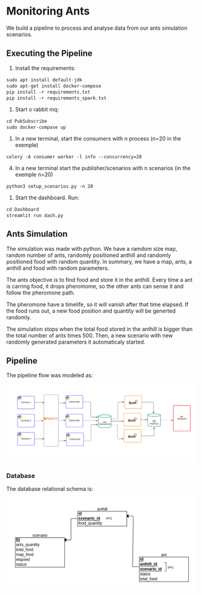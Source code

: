 # Monitoring Ants
We build a pipeline to process and analyse data from our ants simulation scenarios.

## Executing the Pipeline

1. Install the requirements:
```
sudo apt install default-jdk 
sudo apt-get install docker-compose
pip install -r requirements.txt
pip install -r requirements_spark.txt
```

1. Start o rabbit mq:
```
cd PubSubscribe
sudo docker-compose up
```

1. In a new terminal, start the consumers with n process (n=20 in the exemple)
```
celery -A consumer worker -l info --concurrency=20
```

4. In a new terminal start the publisher/scenarios
with n scenarios (in the exemple n=20)
```
python3 setup_scenarios.py -n 20
```

1. Start the dashboard. Run:
```
cd Dashboard
streamlit run dash.py
```

## Ants Simulation

The simulation was made with python. We have a ramdom size map, random number of ants, randomly positioned anthill and randomly positioned food with random quantity. In summary, we have a map, ants, a anthill and food with random parameters. 

The ants objective is to find food and store it in the anthill. Every time a ant is carring food, it drops pheromome, so the other ants can sense it and follow the pheromone path.

The pheromone have a timelife, so it will vanish after that time elapsed. If the food runs out, a new food position and quantity will be generted randomly. 

The simulation stops when the total food stored in the anthill is bigger than the total number of ants times 500. Then, a new scenario with new randomly generated parameters it automaticaly started. 

## Pipeline

The pipeline flow was modeled as:

![](Models/PipelineModel.png)


### Database

The database relational schema is:

![](Models/relacional.png)

